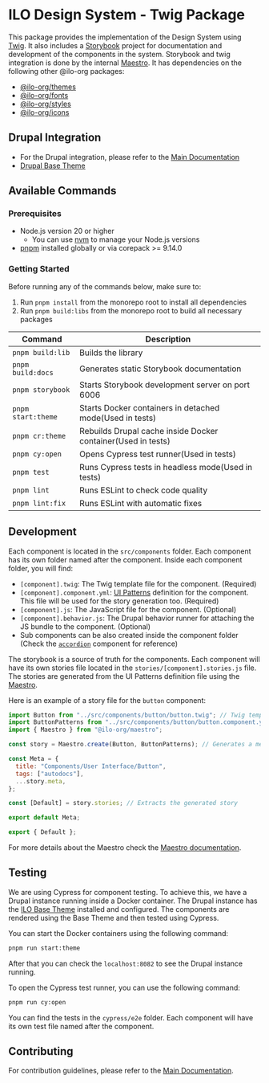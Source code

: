 # ILO Design System - Twig Package

This package provides the implementation of the Design System using [Twig](https://twig.symfony.com/). It also includes a [Storybook](https://storybook.js.org/) project for documentation and development of the components in the system. Storybook and twig integration is done by the internal [Maestro](https://github.com/international-labour-organization/designsystem/tree/develop/packages/maestro). It has dependencies on the following other @ilo-org packages:

- [@ilo-org/themes](./packages/themes)
- [@ilo-org/fonts](./packages/fonts)
- [@ilo-org/styles](./packages/styles)
- [@ilo-org/icons](./packages/icons)

## Drupal Integration

- For the Drupal integration, please refer to the [Main Documentation](https://twig.ui.ilo.org/?path=/docs/get-started-use-with-drupal--docs)
- [Drupal Base Theme](https://github.com/international-labour-organization/ilo_base_theme)

## Available Commands

### Prerequisites

- Node.js version 20 or higher
  - You can use [nvm](https://github.com/nvm-sh/nvm) to manage your Node.js versions
- [pnpm](https://pnpm.io/) installed globally or via corepack >= 9.14.0

### Getting Started

Before running any of the commands below, make sure to:

1. Run `pnpm install` from the monorepo root to install all dependencies
2. Run `pnpm build:libs` from the monorepo root to build all necessary packages

| Command            | Description                                                  |
| ------------------ | ------------------------------------------------------------ |
| `pnpm build:lib`   | Builds the library                                           |
| `pnpm build:docs`  | Generates static Storybook documentation                     |
| `pnpm storybook`   | Starts Storybook development server on port 6006             |
| `pnpm start:theme` | Starts Docker containers in detached mode(Used in tests)     |
| `pnpm cr:theme`    | Rebuilds Drupal cache inside Docker container(Used in tests) |
| `pnpm cy:open`     | Opens Cypress test runner(Used in tests)                     |
| `pnpm test`        | Runs Cypress tests in headless mode(Used in tests)           |
| `pnpm lint`        | Runs ESLint to check code quality                            |
| `pnpm lint:fix`    | Runs ESLint with automatic fixes                             |

## Development

Each component is located in the `src/components` folder. Each component has its own folder named after the component. Inside each component folder, you will find:

- `[component].twig`: The Twig template file for the component. (Required)
- `[component].component.yml`: [UI Patterns](https://www.drupal.org/project/ui_patterns) definition for the component. This file will be used for the story generation too. (Required)
- `[component].js`: The JavaScript file for the component. (Optional)
- `[component].behavior.js`: The Drupal behavior runner for attaching the JS bundle to the component. (Optional)
- Sub components can be also created inside the component folder (Check the [`accordion`](./src/components/accordion) component for reference)

The storybook is a source of truth for the components. Each component will have its own stories file located in the `stories/[component].stories.js` file. The stories are generated from the UI Patterns definition file using the [Maestro](../maestro/README.md).

Here is an example of a story file for the `button` component:

```js
import Button from "../src/components/button/button.twig"; // Twig template
import ButtonPatterns from "../src/components/button/button.component.yml"; // UI Patterns definition
import { Maestro } from "@ilo-org/maestro";

const story = Maestro.create(Button, ButtonPatterns); // Generates a meta and stories from the UI Patterns definition

const Meta = {
  title: "Components/User Interface/Button",
  tags: ["autodocs"],
  ...story.meta,
};

const [Default] = story.stories; // Extracts the generated story

export default Meta;

export { Default };
```

For more details about the Maestro check the [Maestro documentation](../maestro/README.md).

## Testing

We are using Cypress for component testing. To achieve this, we have a Drupal instance running inside a Docker container. The Drupal instance has the [ILO Base Theme](https://github.com/international-labour-organization/ilo_base_theme) installed and configured. The components are rendered using the Base Theme and then tested using Cypress.

You can start the Docker containers using the following command:

```bash
pnpm run start:theme
```

After that you can check the `localhost:8082` to see the Drupal instance running.

To open the Cypress test runner, you can use the following command:

```bash
pnpm run cy:open
```

You can find the tests in the `cypress/e2e` folder. Each component will have its own test file named after the component.

## Contributing

For contribution guidelines, please refer to the [Main Documentation](../contributing.md).
